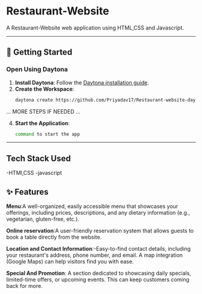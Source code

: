 

# Restaurant-Website
A Restaurant-Website web application using HTML,CSS and Javascript.



---

## 🚀 Getting Started  

### Open Using Daytona  

1. **Install Daytona**: Follow the [Daytona installation guide](https://www.daytona.io/docs/installation/installation/).  
2. **Create the Workspace**:  
   ```bash  
   daytona create https://github.com/Priyadav17/Restaurant-website-daytona.git 
   ```  

... MORE STEPS IF NEEDED ...

4. **Start the Application**:  
   ```bash  
   command to start the app
   ```  

---
## Tech Stack Used
   -HTMl,CSS
   -javascript
   

## ✨ Features  

**Menu**:A well-organized, easily accessible menu that showcases your offerings, including prices, descriptions, and any dietary information (e.g., vegetarian, gluten-free, etc.).


**Online reservation**:A user-friendly reservation system that allows guests to book a table directly from the website.


**Location and Contact Information**:-Easy-to-find contact details, including your restaurant's address, phone number, and email. A map integration (Google Maps) can help visitors find you with ease.



**Special And Promotion**: A section dedicated to showcasing daily specials, limited-time offers, or upcoming events. This can keep customers coming back for more.
